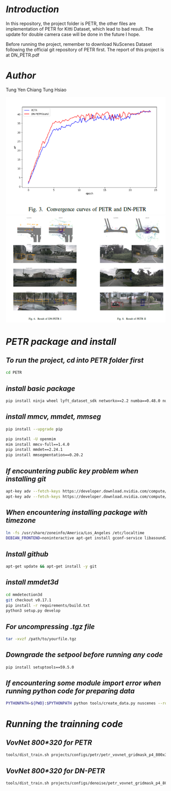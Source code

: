 # _Introduction_ #
In this repository, the project folder is PETR, the other files are implementation of PETR for Kitti Dataset, which lead to bad result. The update for double camera case will be done in the future I hope. 

Before running the project, remember to download NuScenes Dataset following the official git repository of PETR first. The report of this project is at DN_PETR.pdf

# _Author_ #
Tung Yen Chiang
Tung Hsiao

![image](https://github.com/tungyen/PETR-DN/blob/tungyen/stat.png)
![image](https://github.com/tungyen/PETR-DN/blob/tungyen/pic.png)

# _PETR package and install_ #

## _To run the project, cd into PETR folder first_ ##
```bash
cd PETR
```

## _install basic package_ ##
```bash
pip install ninja wheel lyft_dataset_sdk networkx==2.2 numba==0.48.0 nuscenes-devkit plyfile scikit-image tensorboard trimesh==2.35.39 numpy==1.19.5 open3d einops yapf==0.40.0
```

## _install mmcv, mmdet, mmseg_ ##
```bash
pip install --upgrade pip
```
```bash
pip install -U openmim
mim install mmcv-full==1.4.0
pip install mmdet==2.24.1
pip install mmsegmentation==0.20.2
```

## _If encountering public key problem when installing git_ ##
```bash
apt-key adv --fetch-keys https://developer.download.nvidia.com/compute/cuda/repos/ubuntu1804/x86_64/3bf863cc.pub
apt-key adv --fetch-keys https://developer.download.nvidia.com/compute/machine-learning/repos/ubuntu1804/x86_64/7fa2af80.pub
```

## _When encountering installing package with timezone_ ##
```bash
ln -fs /usr/share/zoneinfo/America/Los_Angeles /etc/localtime
DEBIAN_FRONTEND=noninteractive apt-get install gconf-service libasound2 libatk1.0-0 libc6 libcairo2 libcups2 libdbus-1-3 libexpat1 libfontconfig1 libgcc1 libgconf-2-4 libgdk-pixbuf2.0-0 libglib2.0-0 libgtk-3-0 libnspr4 libpango-1.0-0 libpangocairo-1.0-0 libstdc++6 libx11-6 libx11-xcb1 libxcb1 libxcomposite1 libxcursor1 libxdamage1 libxext6 libxfixes3 libxi6 libxrandr2 libxrender1 libxss1 libxtst6 ca-certificates fonts-liberation libappindicator1 libnss3 lsb-release xdg-utils wget -y
```

## _Install github_ ##
```bash
apt-get update && apt-get install -y git
```

## _install mmdet3d_ ##
```bash
cd mmdetection3d
git checkout v0.17.1 
pip install -r requirements/build.txt
python3 setup.py develop
```

## _For uncompressing .tgz file_ ##
```bash
tar -xvzf /path/to/yourfile.tgz
```

## _Downgrade the setpool before running any code_ ##
```bash
pip install setuptools==59.5.0
```

## _If encountering some module import error when running python code for preparing data_ ##
```bash
PYTHONPATH=${PWD}:$PYTHONPATH python tools/create_data.py nuscenes --root-path ./data/nuscenes --out-dir ./data/nuscenes --extra-tag nuscenes
```

# _Running the trainning code_ #

## _VovNet 800*320 for PETR_ ##
```bash
tools/dist_train.sh projects/configs/petr/petr_vovnet_gridmask_p4_800x320.py 1 --work-dir output/epoch24/petr_vovnet_gridmask_p4_800x320/
```

## _VovNet 800*320 for DN-PETR_ ##
```bash
tools/dist_train.sh projects/configs/denoise/petr_vovnet_gridmask_p4_800x320_dn.py 1 --work-dir output/epoch24/petr_vovnet_gridmask_p4_800x320_dn/
```

